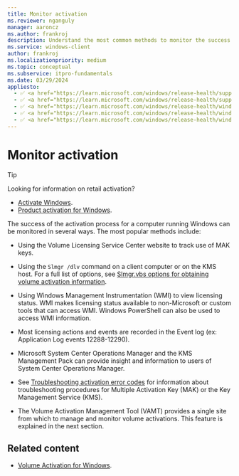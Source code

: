 ```yaml
---
title: Monitor activation
ms.reviewer: nganguly
manager: aaroncz
ms.author: frankroj
description: Understand the most common methods to monitor the success of the activation process for a computer running Windows.
ms.service: windows-client
author: frankroj
ms.localizationpriority: medium
ms.topic: conceptual
ms.subservice: itpro-fundamentals
ms.date: 03/29/2024
appliesto:
  - ✅ <a href="https://learn.microsoft.com/windows/release-health/supported-versions-windows-client" target="_blank">Windows 11</a>
  - ✅ <a href="https://learn.microsoft.com/windows/release-health/supported-versions-windows-client" target="_blank">Windows 10</a>
  - ✅ <a href="https://learn.microsoft.com/windows/release-health/windows-server-release-info" target="_blank">Windows Server 2022</a>
  - ✅ <a href="https://learn.microsoft.com/windows/release-health/windows-server-release-info" target="_blank">Windows Server 2019</a>
  - ✅ <a href="https://learn.microsoft.com/windows/release-health/windows-server-release-info" target="_blank">Windows Server 2016</a>
---
```


# Monitor activation

> [!TIP]
>
> Looking for information on retail activation?
>
> - [Activate Windows](https://support.microsoft.com/help/12440/).
> - [Product activation for Windows](https://go.microsoft.com/fwlink/p/?LinkId=618644).

The success of the activation process for a computer running Windows can be monitored in several ways. The most popular methods include:

- Using the Volume Licensing Service Center website to track use of MAK keys.

- Using the `Slmgr /dlv` command on a client computer or on the KMS host. For a full list of options, see [Slmgr.vbs options for obtaining volume activation information](/windows-server/get-started/activation-slmgr-vbs-options).

- Using Windows Management Instrumentation (WMI) to view licensing status. WMI makes licensing status available to non-Microsoft or custom tools that can access WMI. Windows PowerShell can also be used to access WMI information.

- Most licensing actions and events are recorded in the Event log (ex: Application Log events 12288-12290).

- Microsoft System Center Operations Manager and the KMS Management Pack can provide insight and information to users of System Center Operations Manager.

- See [Troubleshooting activation error codes](/windows-server/get-started/activation-error-codes) for information about troubleshooting procedures for Multiple Activation Key (MAK) or the Key Management Service (KMS).

- The Volume Activation Management Tool (VAMT) provides a single site from which to manage and monitor volume activations. This feature is explained in the next section.

## Related content

- [Volume Activation for Windows](volume-activation-windows.md).
